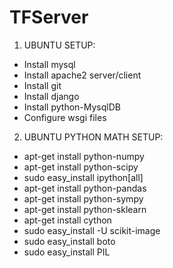 TFServer
========

1. UBUNTU SETUP:
  - Install mysql
  - Install apache2 server/client
  - Install git
  - Install django
  - Install python-MysqlDB
  - Configure wsgi files

2. UBUNTU PYTHON MATH SETUP:
  - apt-get install python-numpy
  - apt-get install python-scipy
  - sudo easy_install ipython[all]
  - apt-get install python-pandas
  - apt-get install python-sympy
  - apt-get install python-sklearn
  - apt-get install cython
  - sudo easy_install -U scikit-image
  - sudo easy_install boto
  - sudo easy_install PIL

